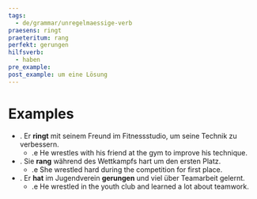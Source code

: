 ```yaml
---
tags:
  - de/grammar/unregelmaessige-verb
praesens: ringt
praeteritum: rang
perfekt: gerungen
hilfsverb:
  - haben
pre_example: 
post_example: um eine Lösung
---
```


# Examples
- . Er **ringt** mit seinem Freund im Fitnessstudio, um seine Technik zu verbessern.
	- .e He wrestles with his friend at the gym to improve his technique.
- . Sie **rang** während des Wettkampfs hart um den ersten Platz.
	- .e She wrestled hard during the competition for first place.
- . Er **hat** im Jugendverein **gerungen** und viel über Teamarbeit gelernt.
	- .e He wrestled in the youth club and learned a lot about teamwork.
